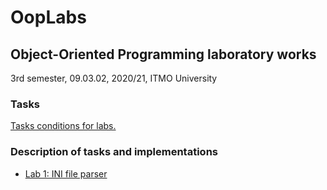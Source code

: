 # OopLabs
## Object-Oriented Programming laboratory works
3rd semester, 09.03.02, 2020/21, ITMO University


### Tasks
[Tasks conditions for labs.](https://www.notion.so/c67f6f2a1c684c45a4d23b1fee57ac1b)

### Description of tasks and implementations
* [Lab 1: INI file parser](https://github.com/annchous/OopLabs/blob/master/Tasks/IniParserLab1.md)
